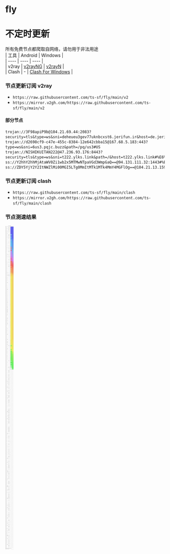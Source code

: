 # fly
# 不定时更新
所有免费节点都爬取自网络，请勿用于非法用途  
|  工具  | Android  | Windows  |  
|  ----  | ----   | ----  |  
| v2ray  | [v2rayNG](https://github.com/2dust/v2rayNG/releases) | [v2rayN](https://github.com/2dust/v2rayN/releases) |  
| Clash  | - | [Clash For Windows](https://github.com/2dust/clashN/releases) | 
  
### 节点更新订阅  v2ray
- `https://raw.githubusercontent.com/ts-sf/fly/main/v2`  
- `https://mirror.v2gh.com/https://raw.githubusercontent.com/ts-sf/fly/main/v2`  

#### 部分节点  
``` 
trojan://3F98apiP9b@104.21.69.44:2083?security=tls&type=ws&sni=deheueu3gev77uknbcxst6.jerifun.ir&host=de.jerifun.ir#%E6%9C%AA%E7%9F%A52
trojan://d2698cf9-c47e-455c-8384-12e642cbba15@167.68.5.183:443?type=ws&sni=6us3.pqjc.buzz&path=/pq/us3#US
trojan://NISHIKUITAN222@47.236.93.176:8443?security=tls&type=ws&sni=t222.ylks.link&path=/&host=t222.ylks.link#%E6%9C%AA%E7%9F%A53
ss://Y2hhY2hhMjAtaWV0Zi1wb2x5MTMwNTpaVGd3WmpGaQ==@94.131.111.32:1443#%E6%9C%AA%E7%9F%A54
ss://ZDY5YjY2Y2ItNWZlMi00MGI5LTg0MmItMTk1MTk4MmY4MGFlOg==@104.21.13.159:2086#%E6%9C%AA%E7%9F%A55
```
### 节点更新订阅  clash
- `https://raw.githubusercontent.com/ts-sf/fly/main/clash`  
- `https://mirror.v2gh.com/https://raw.githubusercontent.com/ts-sf/fly/main/clash`  

### 节点测速结果
![image](traffic.png)
